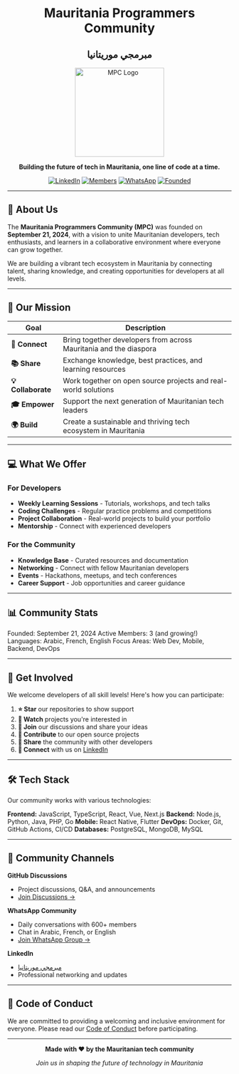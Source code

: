 
  <div align="center">

  # Mauritania Programmers Community
  ## مبرمجي موريتانيا

  <img src="https://github.com/Mauritania-Programmers-Community.png" width="200" alt="MPC Logo">

  **Building the future of tech in Mauritania, one line of code at a time.**

  [![LinkedIn](https://img.shields.io/badge/LinkedIn-Connect-blue?logo=linkedin)](https://linkedin.com/company/مبرمجي-موريتانيا)
  [![Members](https://img.shields.io/badge/Members-3-brightgreen)]()
  [![WhatsApp](https://img.shields.io/badge/WhatsApp-600%2B-25D366?logo=whatsapp&logoColor=white)](https://chat.whatsapp.com/L13JBkYOBXqK9p8FYZE00x)
  [![Founded](https://img.shields.io/badge/Founded-Sept_2024-orange)]()

  </div>

  ---

  ## 🎯 About Us

  The **Mauritania Programmers Community (MPC)** was founded on **September 21, 2024**, with a vision to unite Mauritanian developers, tech
  enthusiasts, and learners in a collaborative environment where everyone can grow together.

  We are building a vibrant tech ecosystem in Mauritania by connecting talent, sharing knowledge, and creating opportunities for developers at all
  levels.

  ---

  ## 🚀 Our Mission

  | Goal | Description |
  |------|-------------|
  | **🤝 Connect** | Bring together developers from across Mauritania and the diaspora |
  | **📚 Share** | Exchange knowledge, best practices, and learning resources |
  | **💡 Collaborate** | Work together on open source projects and real-world solutions |
  | **🎓 Empower** | Support the next generation of Mauritanian tech leaders |
  | **🌍 Build** | Create a sustainable and thriving tech ecosystem in Mauritania |

  ---

  ## 💻 What We Offer

  ### For Developers
  - **Weekly Learning Sessions** - Tutorials, workshops, and tech talks
  - **Coding Challenges** - Regular practice problems and competitions
  - **Project Collaboration** - Real-world projects to build your portfolio
  - **Mentorship** - Connect with experienced developers

  ### For the Community
  - **Knowledge Base** - Curated resources and documentation
  - **Networking** - Connect with fellow Mauritanian developers
  - **Events** - Hackathons, meetups, and tech conferences
  - **Career Support** - Job opportunities and career guidance

  ---

  ## 📊 Community Stats

  Founded:          September 21, 2024
  Active Members:   3 (and growing!)
  Languages:        Arabic, French, English
  Focus Areas:      Web Dev, Mobile, Backend, DevOps

  ---

  ## 🤝 Get Involved

  We welcome developers of all skill levels! Here's how you can participate:

  1. **⭐ Star** our repositories to show support
  2. **👀 Watch** projects you're interested in
  3. **💬 Join** our discussions and share your ideas
  4. **🔧 Contribute** to our open source projects
  5. **📢 Share** the community with other developers
  6. **🔗 Connect** with us on [LinkedIn](https://linkedin.com/company/مبرمجي-موريتانيا)

  ---

  ## 🛠️ Tech Stack

  Our community works with various technologies:

  **Frontend:** JavaScript, TypeScript, React, Vue, Next.js
  **Backend:** Node.js, Python, Java, PHP, Go
  **Mobile:** React Native, Flutter
  **DevOps:** Docker, Git, GitHub Actions, CI/CD
  **Databases:** PostgreSQL, MongoDB, MySQL

  ---

  ## 💬 Community Channels

  **GitHub Discussions**
  - Project discussions, Q&A, and announcements
  - [Join Discussions →](https://github.com/Mauritania-Programmers-Community/.github/discussions)

  **WhatsApp Community**
  - Daily conversations with 600+ members
  - Chat in Arabic, French, or English
  - [Join WhatsApp Group →](https://chat.whatsapp.com/L13JBkYOBXqK9p8FYZE00x)

  **LinkedIn**
  - [مبرمجي موريتانيا](https://linkedin.com/company/مبرمجي-موريتانيا)
  - Professional networking and updates

  ---

  ## 📜 Code of Conduct

  We are committed to providing a welcoming and inclusive environment for everyone. Please read our [Code of Conduct](CODE_OF_CONDUCT.md) before
  participating.

  ---

  <div align="center">

  **Made with ❤️ by the Mauritanian tech community**

  *Join us in shaping the future of technology in Mauritania*

  </div>
